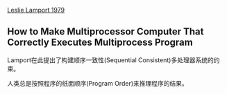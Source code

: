 [Leslie Lamport 1979](http://research.microsoft.com/en-us/um/people/lamport/pubs/multi.pdf)

How to Make Multiprocessor Computer That Correctly Executes Multiprocess Program
----

Lamport在此提出了构建顺序一致性(Sequential Consistent)多处理器系统的约束。

人类总是按照程序的纸面顺序(Program Order)来推理程序的结果。
